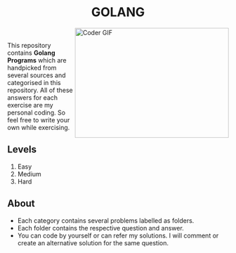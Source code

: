 <h1 align="center">GOLANG</h1>

<img align="right" alt="Coder GIF" height=250 width=350 src="https://miro.medium.com/max/1360/0*7Q3yvSIv_t0ioJ-Z.gif" />
<br>

This repository contains **Golang Programs** which are handpicked from several sources and categorised in this repository. All of these answers for each exercise are my personal coding. So feel free to write your own while exercising.

## Levels

1. Easy
2. Medium
3. Hard

## About

* Each category contains several problems labelled as folders.
* Each folder contains the respective question and answer.
* You can code by yourself or can refer my solutions. I will comment or create an alternative solution for the same question.
